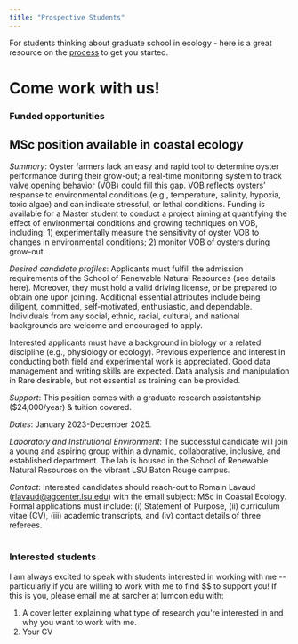 ```yaml
---
title: "Prospective Students"
---  
```


For students thinking about graduate school in ecology - here is a great resource on the [process](https://esajournals.onlinelibrary.wiley.com/doi/10.1002/bes2.2029) to get you started.

# **Come work with us!**   

### Funded opportunities  

## MSc position available in coastal ecology  

*Summary*: Oyster farmers lack an easy and rapid tool to determine oyster performance during their grow-out; a real-time monitoring system to track valve opening behavior (VOB) could fill this gap. VOB reflects oysters’ response to environmental conditions (e.g., temperature, salinity, hypoxia, toxic algae) and can indicate stressful, or lethal conditions. Funding is available for a Master student to conduct a project aiming at quantifying the effect of environmental conditions and growing techniques on VOB, including: 1) experimentally measure the sensitivity of oyster VOB to changes in environmental conditions; 2) monitor VOB of oysters during grow-out.

*Desired candidate profiles*: Applicants must fulfill the admission requirements of the School of Renewable Natural Resources (see details here). Moreover, they must hold a valid driving license, or be prepared to obtain one upon joining. Additional essential attributes include being diligent, committed, self-motivated, enthusiastic, and dependable. Individuals from any social, ethnic, racial, cultural, and national backgrounds are welcome and encouraged to apply.

Interested applicants must have a background in biology or a related discipline (e.g., physiology or ecology). Previous experience and interest in conducting both field and experimental work is appreciated. Good data management and writing skills are expected. Data analysis and manipulation in Rare desirable, but not essential as training can be provided.

*Support*: This position comes with a graduate research assistantship ($24,000/year) & tuition covered.

*Dates*: January 2023-December 2025.

*Laboratory and Institutional Environment*: The successful candidate will join a young and aspiring group within a dynamic, collaborative, inclusive, and established department. The lab is housed in the School of Renewable Natural Resources on the vibrant LSU Baton Rouge campus.

*Contact*: Interested candidates should reach-out to Romain Lavaud (rlavaud@agcenter.lsu.edu) with the email subject: MSc in Coastal Ecology. Formal applications must include: (i) Statement of Purpose, (ii) curriculum vitae (CV), (iii) academic transcripts, and (iv) contact details of three referees.
<br>
<br>


### Interested students  

I am always excited to speak with students interested in working with me -- particularly if you are willing to work with me to find \$$ to support you! If this is you, please email me at sarcher at lumcon.edu with:  
1. A cover letter explaining what type of research you're interested in and why you want to work with me.
2. Your CV  


